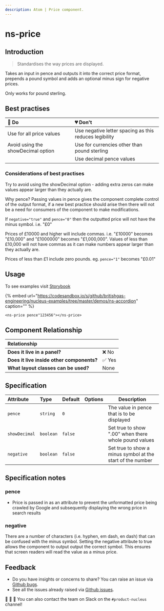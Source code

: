 ```yaml
---
description: Atom | Price component.
---
```


# ns-price

## Introduction

> Standardises the way prices are displayed.

Takes an input in pence and outputs it into the correct price format, prepends a pound symbol and adds an optional minus sign for negative prices.

Only works for pound sterling.

## Best practises

| 💚 Do | 💔 Don't |
| :---  | :---  |
| Use for all price values | Use negative letter spacing as this reduces legibility |
| Avoid using the showDecimal option | Use for currencies other than pound sterling |
|  | Use decimal pence values |

### Considerations of best practises

Try to avoid using the showDecimal option - adding extra zeros can make values appear larger than they actually are.

Why pence? Passing values in pence gives the component complete control of the output format, if a new best practice should arise then there will not be a need for consumers of the component to make modifications.

If `negative="true"` and  `pence="0"` then the outputted price will not have the minus symbol. i.e. "£0"

Prices of £10000 and higher will include commas. i.e. "£10000" becomes "£10,000" and "£1000000" becomes "£1,000,000". Values of less than £10,000 will not have commas as it can make numbers appear larger than they actually are.

Prices of less than £1 include zero pounds. eg. `pence="1"` becomes "£0.01"

## Usage

To see examples visit [Storybook](https://britishgas.co.uk/nucleus/demo/index.html?path=/story/ns-price--standard)

{% embed url="https://codesandbox.io/s/github/britishgas-engineering/nucleus-examples/tree/master/demos/ns-accordion" caption="" %}

```markup
<ns-price pence"123456"></ns-price>
```

## Component Relationship

| **Relationship**|  |
| :---  | :--- |
| **Does it live in a panel?** | ❌ No |
| **Does it live inside other components?** | ✅ Yes |
| **What layout classes can be used?** | None |

## Specification

| Attribute | Type | Default | Options | Description |
| :--- | :--- | :--- | :--- |-------------|
| `pence` | `string` | `0` | | The value in pence that is to be displayed |
| `showDecimal` | `boolean` | `false` | | Set true to show ".00" when there whole pound values |
| `negative` | `boolean` | `false` | | Set true to show a minus symbol at the start of the number |

## Specification notes

### pence

* Price is passed in as an attribute to prevent the unformatted price being crawled by Google and subsequently displaying the wrong price in search results

### negative

There are a number of characters (i.e. hyphen, em dash, en dash) that can be confused with the minus symbol. Setting the negative attribute to true allows the component to output output the correct symbol. This ensures that screen readers will read the value as a minus price.

## Feedback

* Do you have insights or concerns to share? You can raise an issue via [Github bugs](https://github.com/ConnectedHomes/nucleus/issues/new?assignees=&labels=Bug&template=a--bug-report.md&title=[bug]%20[ns-accordion]).
* See all the issues already raised via [Github issues](https://github.com/connectedHomes/nucleus/issues?utf8=%E2%9C%93&q=is%3Aopen+is%3Aissue+label%3ABug+[ns-accordion]).

💩 🎉 🦄 You can also contact the team on Slack on the `#product-nucleus` channel!
